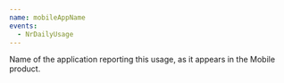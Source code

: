 ```yaml
---
name: mobileAppName
events:
  - NrDailyUsage
---
```


Name of the application reporting this usage, as it appears in the Mobile product.